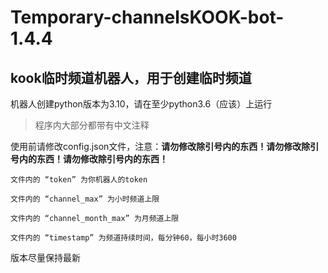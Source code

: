 # Temporary-channelsKOOK-bot-1.4.4
## kook临时频道机器人，用于创建临时频道

机器人创建python版本为3.10，请在至少python3.6（应该）上运行

> 程序内大部分都带有中文注释

使用前请修改config.json文件，注意：**请勿修改除引号内的东西！请勿修改除引号内的东西！请勿修改除引号内的东西！**

```
文件内的 “token” 为你机器人的token

文件内的 “channel_max” 为小时频道上限

文件内的 “channel_month_max” 为月频道上限

文件内的 “timestamp” 为频道持续时间，每分钟60，每小时3600
```

版本尽量保持最新
